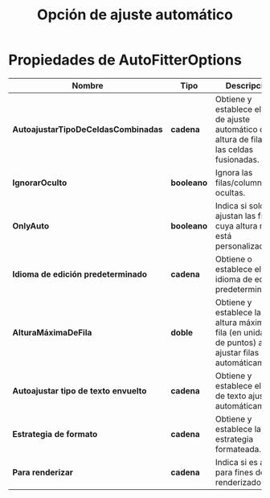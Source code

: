 ﻿---
title: Opción de ajuste automático
second_title: Aspose.Cells Cloud Documen
linktitle: Opción de ajuste automático
type: docs
url: /es/auto-fitter-options/
keywords: Auto Fitter Options
description: Aspose.Cells Cloud REST API admite la conversión de archivos de Excel a diversos formatos. El SDK es compatible con diversos lenguajes de desarrollo, como Android, C#, Go, Java, NodeJS, Perl, PHP, Python, Ruby y Swift.
weight: 79
kwords: Excel, Office Nube, REST API, Hoja de cálculo, PDF, CSV, Json, Markdown, Opciones de guardado
---
# Propiedades de AutoFitterOptions

Nombre | Tipo | Descripción | Notas
------------ | ------------- | ------------- | -------------
**AutoajustarTipoDeCeldasCombinadas** | **cadena** | Obtiene y establece el tipo de ajuste automático de la altura de fila de las celdas fusionadas.
**IgnorarOculto** | **booleano** | Ignora las filas/columnas ocultas. |
**OnlyAuto** | **booleano** | Indica si solo se ajustan las filas cuya altura no está personalizada.
**Idioma de edición predeterminado** | **cadena** | Obtiene o establece el idioma de edición predeterminado. |
**AlturaMáximaDeFila** | **doble** | Obtiene y establece la altura máxima de fila (en unidades de puntos) al ajustar filas automáticamente.
**Autoajustar tipo de texto envuelto** | **cadena** | Obtiene y establece el tipo de texto ajustado automáticamente.
**Estrategia de formato** | **cadena** | Obtiene y establece la estrategia formateada. |
**Para renderizar** | **cadena** | Indica si es apto para fines de renderizado. |
